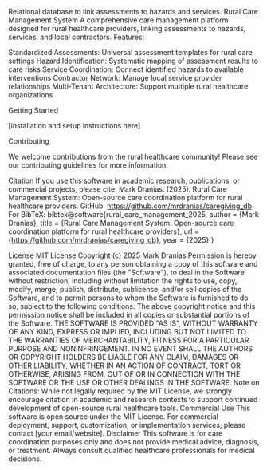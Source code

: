 Relational database to link assessments to hazards and services.
Rural Care Management System
A comprehensive care management platform designed for rural healthcare providers, linking assessments to hazards, services, and local contractors.
Features:

Standardized Assessments: Universal assessment templates for rural care settings
Hazard Identification: Systematic mapping of assessment results to care risks
Service Coordination: Connect identified hazards to available interventions
Contractor Network: Manage local service provider relationships
Multi-Tenant Architecture: Support multiple rural healthcare organizations

Getting Started

[installation and setup instructions here]

Contributing

We welcome contributions from the rural healthcare community! Please see our contributing guidelines for more information.


Citation
If you use this software in academic research, publications, or commercial projects, please cite:
Mark Dranias. (2025). Rural Care Management System: Open-source care coordination platform for rural healthcare providers. GitHub. https://github.com/mrdranias/caregiving_db
For BibTeX:
bibtex@software{rural_care_management_2025,
  author = {Mark Dranias},
  title = {Rural Care Management System: Open-source care coordination platform for rural healthcare providers},
  url = {https://github.com/mrdranias/caregiving_db},
  year = {2025}
}


License
MIT License
Copyright (c) 2025 Mark Dranias
Permission is hereby granted, free of charge, to any person obtaining a copy
of this software and associated documentation files (the "Software"), to deal
in the Software without restriction, including without limitation the rights
to use, copy, modify, merge, publish, distribute, sublicense, and/or sell
copies of the Software, and to permit persons to whom the Software is
furnished to do so, subject to the following conditions:
The above copyright notice and this permission notice shall be included in all
copies or substantial portions of the Software.
THE SOFTWARE IS PROVIDED "AS IS", WITHOUT WARRANTY OF ANY KIND, EXPRESS OR
IMPLIED, INCLUDING BUT NOT LIMITED TO THE WARRANTIES OF MERCHANTABILITY,
FITNESS FOR A PARTICULAR PURPOSE AND NONINFRINGEMENT. IN NO EVENT SHALL THE
AUTHORS OR COPYRIGHT HOLDERS BE LIABLE FOR ANY CLAIM, DAMAGES OR OTHER
LIABILITY, WHETHER IN AN ACTION OF CONTRACT, TORT OR OTHERWISE, ARISING FROM,
OUT OF OR IN CONNECTION WITH THE SOFTWARE OR THE USE OR OTHER DEALINGS IN THE
SOFTWARE.
Note on Citations: While not legally required by the MIT License, we strongly encourage citation in academic and research contexts to support continued development of open-source rural healthcare tools.
Commercial Use
This software is open source under the MIT License. For commercial deployment, support, customization, or implementation services, please contact [your email/website].
Disclaimer
This software is for care coordination purposes only and does not provide medical advice, diagnosis, or treatment. Always consult qualified healthcare professionals for medical decisions.
